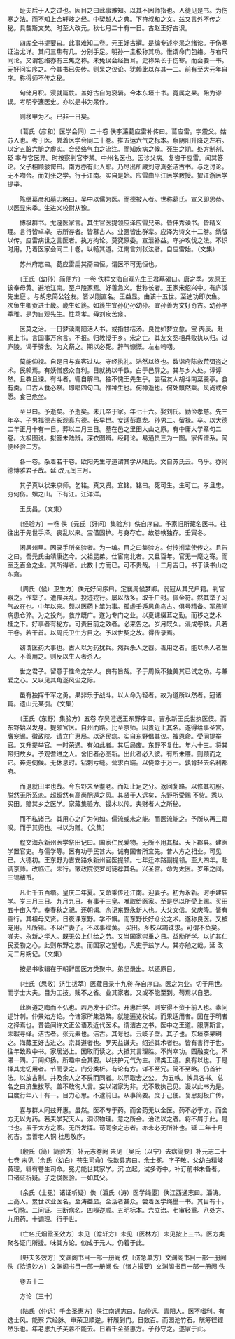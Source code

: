 <!-- { "loadSidebar": true } -->
　　耻夫后于人之过也。因目之曰此事难知。以其不因师指也。人徒见是书。为伤寒之法。而不知上合轩岐之经。中契越人之典。下符叔和之文。兹又言外不传之秘。具载斯文矣。时至大改元。秋七月二十有一日。古赵王好古识。

　　四库全书提要曰。此事难知二卷。元王好古撰。是编专述李杲之绪论。于伤寒证治尤详。其问三焦有几。分别手足。明孙一圭极称其功。惟谓命门包络。与右尺同论。又谓包络亦有三焦之称。未免误会经旨耳。史称杲长于伤寒。而会要一书。元好问实序之。今其书已失传。则杲之议论。犹赖此以存其一二。前有至大元年自序。称得师不传之秘。

　　旬储月积。浸就篇帙。盖好古自为裒辑。今本东垣十书。竟属之杲。殆为谬误。考明李濂医史。亦以是书为杲作。

　　则移甲为乙。已非一日矣。

　　〔葛氏（彦和）医学会同〕二十卷 佚李濂葛应雷补传曰。葛应雷。字震父。姑苏人也。考于医。尝着医学会同二十卷。推五运六气之标本。察阴阳升降之左右。以定五脏六腑之虚实。合经络气血之流注。而知疾病之候。死生之期。处方制剂、砭 率与它医异。时按察判官李某。中州名医也。因诊父病。复咨于应雷。闻其答论。父子相顾骇愕曰。南方亦有此人耶。乃尽出所藏刘守真张洁古书。与之讨论。无不吻合。而刘张之学。行于江南。实自是始。应雷由平江医学教授。擢江浙医学提举。

　　陈继葛彦和墓志略曰。吴中以儒为医。而德被人者。世称葛氏。宣义即思恭。以医显宋季。生进义校尉从豫。

　　博极群书。尤邃医家言。其生官医提领应泽应雷兄弟。皆伟秀读书。皆精义理。言行皆卓卓。志所存者。皆慕古人。业医皆出群辈。应泽为诗文十二卷。绣版以传。应雷病世之言医者。执方拘论。莫究原委。宣泄补益。守护攻伐之法。不识时用。乃着医家会同二十卷。以畅其道。江南言刘张法者。自应雷始。（文集）

　　苏州府志曰。葛应雷扁其斋曰恒。谓医不可无恒也。

　　〔王氏（幼孙）简便方〕一卷 佚程文海自观先生王君墓碣曰。唐之季。太原王该奉母黄。避地江南。至卢陵家焉。好善急义。世称长者。王家宋绍兴中。有庐溪先生庭 。与胡忠简公铨友。皆以刚直名。王益显。由该十五世。至迪功即次鱼。次鱼生卿贡进士畿。畿生如篪。如篪生宜孙仍孙幼孙。宜孙善为文好奇古。幼孙字季稚。是为自观先生。性笃孝。母刘疾苦痰。

　　医莫之治。一日梦读南阳活人书。或指甘桔汤。良觉如梦立愈。宝 丙辰。赴阙上书。言国事万余言。不报。归教授于乡。宋之亡。其友文丞相兵败执以归。过庐陵。谒于驿舍。为文祭之。期以必死。辞气慷慨。左右呜咽。

　　莫能仰视。自是日与宾客过从。守经执礼。浩然以终也。数诣府陈救荒弭盗之术。民赖焉。有妖僧惑众自利。日就祷以千数。白于邑屏之。其与乡人处。谆谆然。且教且谏。有斗者。辄自解曰。独不愧王先生乎。尝宿友人胡斗南菜羹亭。食有羹。曰古人食必祭。即唱四句曰。惟神生也。何神逝也。何处飘然乘。风尚或余愿。食已危坐。

　　至旦曰。予逝矣。予逝矣。未几卒于家。年七十六。娶刘氏。勤俭孝慈。先三年卒。子男福德吉长观真东德。长早世。女适彭嘉龙。孙男二。留禄。卒。以大德二年正月十有一日。葬以二月三日。墓在邑之里田大山之原。有中庸大学章句二卷。太极图说。拟答朱陆辨。深衣图辨。经籍论。易通贯三为一图。家传谱系。简便经验二方。

　　各一卷。杂着若干卷。欧阳先生守道谓其学从陆氏。文自苏氏云。乌乎。亦尚德博雅君子哉。延 改元闰三月。

　　其子真以状来京师。乞铭。真又贤。宜铭。铭曰。死可生。生可亡。孝且忠。穷何伤。螺之山。下有江。江洋洋。

　　王氏昌。（文集）

　　〔经验方〕一卷 佚〔元氏（好问）集验方〕佚自序曰。予家旧所藏名医书。往往出于先世手泽。丧乱以来。宝借固护。与身存亡。故卷帙独存。壬寅冬。

　　闲居州里。因录手所亲验者。为一编。目之曰集验方。付抟拊辈使传之。且告之曰。吾元氏由靖康迄今。父祖昆弟。仕宦南北者。又且百年。官无一麾之寄。而室乏百金之业。其所得者。此数十方而已。可不贵哉。十二月吉日。书于读书山之东龛。

　　〔周氏（候）卫生方〕佚元好问序曰。定襄周候梦卿。弱冠从其兄户籍。判官器之。作举子。遭罹兵乱。投迹戎行。屡以战多。取千户封。佩金符。然其举子习气故在也。中年以来。颇以医药卜筮为事。孤虚壬遁风角鸟占。俱号精备。军旅间病患仓猝。为之投剂。救疗既广。遂为专门之业。以夏课缀茸之勤。而移之芝术 桂之下。好事者有秘方。可责目前之效者。必来告之。岁月既久。浸成卷帙。凡若干卷。若干首。以周氏卫生方目之。予以世契之故。得传录焉。

　　窃谓医药大事也。古人以为药犹兵。然兵杀人之器。善用之者。能以杀人者生人。不善用之。则反以生人者杀人。

　　世之君子。留意于性命之学人。良有旨哉。予于周候不独美其已试之功。与兼爱之心。又以见其角逐风尘之际。

　　虽有独挥千军之勇。果非乐于战斗。以人命为轻者。故为道所以然者。冠诸篇。遗山元某引。（文集）

　　〔王氏（东野）集验方〕五卷 存吴澄送王东野序曰。吉永新王氏世执医伎。而东野始以发身。提领官医。自州而路。比至京师。因贵近上其名。遂得给事圣宫。 膺宠锡。徽政院。请立广惠局。以济民病。实自东野倡其议。被恩命。受同提举官。又升提举官。一时荣遇。有如此者。其后局废。东野不复仕。年六十三。将其帑归故乡。予观耆进之人。舍旧者必图新。出此者必入彼。有所未餍。则顾而之它。奔走伺候。无休息时。钻刺亏缝。营求百端。以侥幸于万一。孰肯轻去名利都府。

　　而退就田里也哉。今东野未至耋老。而知止足之分。返回复路。以修其初服。脱然无所系恋。超超然有高尚肥遁之风。其贤于人远矣，东野所受赐 不赀。悉以买田。赡其乡之医学。家藏集验方。锓木以传。夫财者人之所秘。

　　而不私诸己。其用心之广为何如。儒流或未之能。而医流能之。予所以再三嘉叹。而于其归也。书以为赠。（文集）

　　程文海永新州医学祭田记曰。国家仁民爱物。无所不用其极。天下郡县。建医学置官吏。与儒学等。医有功于民甚大。诚有国者所宜先。昔人方之相业。可见已。大德初。王东野为吉安路永新州官医提领。七年迁本路副提领。至大四年。赴调京师。改临江。未行。徽政院使罗司徒荐其名。兴圣宫。命为太医。岁年之间。三锡楮币。

　　凡七千五百缗。皇庆二年夏。又命乘传还江南。迎妻子。初为永新。时手建庙学。岁三月三日。九月九日。有事于三皇。唯取给医家。至是尽以所受上赐。买田五十亩入学。奉春秋之祀。还朝谒。余记东野永新人也。大父文信。父庆隆。皆有善行。其祖母又贤。日夜课东野。学不懈。而东野长好仓公之术。遂称良医。又被宠用。凡所锡。不以仁妻子。不以事缁黄。 买田。乡校以蠲诛求。可谓不负矣。嗟夫。永新之学人。既无公上供给之劳。又当国家崇重之日。益励所学。以扩其仁民爱物之心。此则东野之志。而国家之望也。凡吏于兹学人。其亦勉之哉。延 改元二月朔记。（文集）

　　按是书收辑在于朝鲜国医方类聚中。弟坚录出。以还原目。

　　〔杜氏（思敬）济生拔萃〕医藏目录十九卷 存自序曰。医之为业。切于用世。而学士大夫。目为工技。贱不之省。业其家者。又或不能至到。苟焉以自肥。

　　此医道之晦而不弘也。若乃发于论注。开惠后学。则安得不资于前人也。素问述针刺。仲景始方论。今诸家所集浩繁。就能遍览枚试。而果适用者。固在乎明者之择焉也。昔尝闻许文正公语及近代医术。谓洁古之书。医中之王道。服膺斯言。未暇寻绎。洁古者。张元素也。洁古。其号也。云岐子壁。其子也。东垣李杲明之。海藏王好古进之。宗其道者也。罗天益谦夫。绍述其术者也。皆有害行于世。往年致政中书。家居泌上。因取而读之。大抵其言理胜。不尚幸功。圆融变化。不滞一隅。开阖抑扬。所趣中会其要。以扶护元气为主。谓类王道。良有以也。于是择其尤切用者。节而录之。门分类析。有论有方。详不至冗。简不至略。仍首针法。以放古制。并及余人之不戾而同者。以示取舍之公。 为五帙。帙具各书。总名之曰济生拔萃。盖不敢徇人言。妄以诸家为非。尤不敢执己见。谩以此书为是。自度行年八十有一。目力心思。不逮前日。从事简要。庶于己便。复思刻板广传。

　　喜与群人同兹开惠。虽然。医不专于药。而舍药无以全医。药不必于方。而舍方无以为药。若夫学究天人。洞识物理。意之所会。治法以之者。将不屑于此。是书也。虽于大方之家。无所发挥。苟同余之志者。亦未必无所补也。延 二年十月初吉。宝善老人铜 杜思敬序。

　　〔殷氏（简）简验方〕补元志卷阙 未见〔吴氏（以宁）去病简要〕补元志二十七卷 未见〔余氏（幼白）苍生司命〕佚歙县志曰。余士冕。字子敬。父幼白精岐黄理。辑有苍生司命。冕尤能世其家学。沉 立起。试多奇中。补订前书未备者。曰诸证析疑。子之俊医验。一如其父。

　　〔余氏（士冕）诸证析疑〕佚〔潘氏（涛）医学绳墨〕佚江西通志曰。潘涛。上高人。累世以业医名。至涛益显。全活者甚众。尝着医学绳墨一书。其目有十。一切脉。二问证。三断病名。四辨逆顺。五明标本。六立治。七审轻重。八处方。九用药。十调理。行于世。

　　〔亡名氏烟霞圣效方〕未见〔澹轩方〕未见〔医林方〕未见按上三书。医方类聚各证门所援。味其方论。似成于元人。仍着于此。

　　〔野夫多效方〕文渊阁书目一部一册阙 佚〔济急单方〕文渊阁书目一部一册阙 佚〔拾遗妙方〕文渊阁书目一部一册阙 佚〔诸方撮要〕文渊阁书目一部一册阙 佚

　　卷五十二

　　方论（三十）

　　〔陆氏（仲远）千金圣惠方〕佚江南通志曰。陆仲远。青阳人。医不嗜利。有逸士风。能察 穴经脉。审荣卫顺逆。轩履到门。日数百。而园池竹石。觥筹铿铿然乐也。年老思九子芙蓉不能去。日着千金圣惠方。子孙守之。遂家于此。

